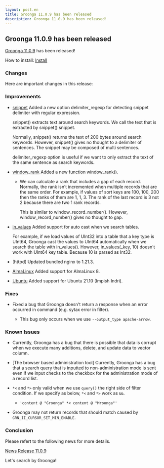 ```yaml
---
layout: post.en
title: Groonga 11.0.9 has been released
description: Groonga 11.0.9 has been released!
---
```


## Groonga 11.0.9 has been released

[Groonga 11.0.9](/docs/news.html#release-11-0-9) has been released!

How to install: [Install](/docs/install.html)

### Changes

Here are important changes in this release:

### Improvements

* [snippet](/docs/reference/functions/snippet.html) Added a new option delimiter_regexp for detecting snippet delimiter
  with regular expression.

  snippet() extracts text around search keywords.
  We call the text that is extracted by snippet() snippet.

  Normally, snippet() returns the text of 200 bytes around search keywords.
  However, snippet() gives no thought to a delimiter of sentences.
  The snippet may be composed of multi sentences.

  delimiter_regexp option is useful if we want to only extract the text of
  the same sentence as search keywords.

* [window_rank](/docs/reference/window_functions/window_rank.html) Added a new function window_rank().

  * We can calculate a rank that includes a gap of each record.
    Normally, the rank isn’t incremented when multiple records that are the same order.
    For example, if values of sort keys are 100, 100, 200 then the ranks of them
    are 1, 1, 3.
    The rank of the last record is 3 not 2 because there are two 1 rank records.

    This is similar to window_record_number().
    However, window_record_number() gives no thought to gap.

* [in_values](/docs/reference/functions/in_values.html) Added support for auto cast when we search tables.

  For example, if we load values of UInt32 into a table that a key type is
  UInt64, Groonga cast the values to UInt64 automatically when we search
  the table with in_values().
  However, in_values(_key, 10) doesn't work with UInt64 key table.
  Because 10 is parsed as Int32.

* [httpd] Updated bundled nginx to 1.21.3.

* [AlmaLinux](/docs/install/almalinux.html) Added support for AlmaLinux 8.

* [Ubuntu](/docs/install/ubuntu.html) Added support for Ubuntu 21.10 (Impish Indri).

### Fixes

* Fixed a bug that Groonga doesn't return a response when an error occurred
  in command (e.g. sytax error in filter).

  * This bug only occurs when we use ``--output_type apache-arrow``.

### Known Issues

* Currently, Groonga has a bug that there is possible that data is corrupt when we execute many additions, delete, and update data to vector column.

* [The browser based administration tool] Currently, Groonga has a bug that a search query that is inputted to non-administration mode is sent even if we input checks to the checkbox for the administration mode of a record list.

* ``*<`` and ``*>`` only valid when we use ``query()`` the right side of filter condition.
  If we specify as below, ``*<`` and ``*>`` work as ``&&``.

    * ``'content @ "Groonga" *< content @ "Mroonga"'``

* Groonga may not return records that should match caused by ``GRN_II_CURSOR_SET_MIN_ENABLE``.

### Conclusion

Please refert to the following news for more details.

[News Release 11.0.9](/docs/news.html#release-11-0-9)

Let's search by Groonga!
